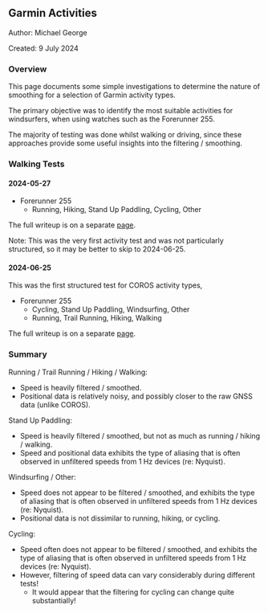 ## Garmin Activities

Author: Michael George

Created: 9 July 2024



### Overview

This page documents some simple investigations to determine the nature of smoothing for a selection of Garmin activity types.

The primary objective was to identify the most suitable activities for windsurfers, when using watches such as the Forerunner 255.

The majority of testing was done whilst walking or driving, since these approaches provide some useful insights into the filtering / smoothing.



### Walking Tests

#### 2024-05-27

- Forerunner 255
  - Running, Hiking, Stand Up Paddling, Cycling, Other

The full writeup is on a separate [page](walking-2024-05-27/README.md).

Note: This was the very first activity test and was not particularly structured, so it may be better to skip to 2024-06-25.



#### 2024-06-25

This was the first structured test for COROS activity types, 

- Forerunner 255
  - Cycling, Stand Up Paddling, Windsurfing, Other
  - Running, Trail Running, Hiking, Walking

The full writeup is on a separate [page](walking-2024-06-25/README.md).



### Summary

Running / Trail Running / Hiking / Walking:

- Speed is heavily filtered / smoothed.
- Positional data is relatively noisy, and possibly closer to the raw GNSS data (unlike COROS).

Stand Up Paddling:

- Speed is heavily filtered / smoothed, but not as much as running / hiking / walking.
- Speed and positional data exhibits the type of aliasing that is often observed in unfiltered speeds from 1 Hz devices (re: Nyquist).

Windsurfing / Other:

- Speed does not appear to be filtered / smoothed, and exhibits the type of aliasing that is often observed in unfiltered speeds from 1 Hz devices (re: Nyquist).
- Positional data is not dissimilar to running, hiking, or cycling.

Cycling:

- Speed often does not appear to be filtered / smoothed, and exhibits the type of aliasing that is often observed in unfiltered speeds from 1 Hz devices (re: Nyquist).
- However, filtering of speed data can vary considerably during different tests!
  - It would appear that the filtering for cycling can change quite substantially!